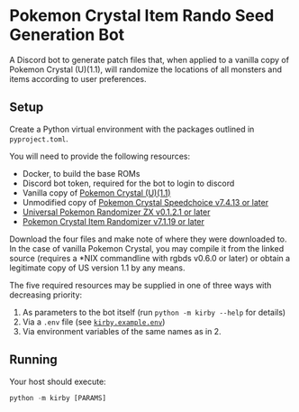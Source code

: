 # Pokemon Crystal Item Rando Seed Generation Bot

A Discord bot to generate patch files that, when applied to a vanilla copy of Pokemon Crystal (U)(1.1), will randomize the locations of all monsters and items according to user preferences.

## Setup

Create a Python virtual environment with the packages outlined in `pyproject.toml`.

You will need to provide the following resources:

- Docker, to build the base ROMs
- Discord bot token, required for the bot to login to discord
- Vanilla copy of [Pokemon Crystal (U)(1.1)](/pret/pokecrystal)
- Unmodified copy of [Pokemon Crystal Speedchoice v7.4.13 or later](/choatix/pokecrystal-speedchoice/releases/tag/latest)
- [Universal Pokemon Randomizer ZX v0.1.2.1 or later](/choatix/zxplus/releases/tag/latest)
- [Pokemon Crystal Item Randomizer v7.1.19 or later](/choatix/Pokemon-Crystal-Item-Randomizer/releases/tag/latest)

Download the four files and make note of where they were downloaded to. In the case of vanilla Pokemon Crystal, you may compile it from the linked source (requires a *NIX commandline with rgbds v0.6.0 or later) or obtain a legitimate copy of US version 1.1 by any means.

The five required resources may be supplied in one of three ways with decreasing priority:

1. As parameters to the bot itself (run `python -m kirby --help` for details)
2. Via a `.env` file (see [`kirby.example.env`](blob/master/kirby.example.env))
3. Via environment variables of the same names as in 2.

## Running

Your host should execute:

```python
python -m kirby [PARAMS]
```
